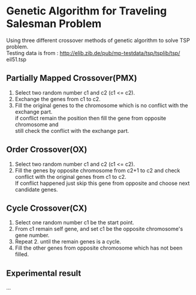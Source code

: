 # Genetic Algorithm for Traveling Salesman Problem
Using three different crossover methods of genetic algorithm to solve TSP problem.  
Testing data is from : http://elib.zib.de/pub/mp-testdata/tsp/tsplib/tsp/  
eil51.tsp

## Partially Mapped Crossover(PMX)
1. Select two random number c1 and c2 (c1 <= c2).
2. Exchange the genes from c1 to c2.
3. Fill the original genes to the chromosome which is no conflict with the exchange part.  
   if conflict remain the position then fill the gene from opposite chromosome and  
   still check the conflict with the exchange part.  

## Order Crossover(OX)
1. Select two random number c1 and c2 (c1 <= c2).
2. Fill the genes by opposite chromosome from c2+1 to c2 and check conflict with the original genes from c1 to c2.  
   If conflict happened just skip this gene from opposite  and choose next candidate genes.
   
## Cycle Crossover(CX)
1. Select one random number c1 be the start point.
2. From c1 remain self gene, and set c1 be the opposite chromosome's gene number.
3. Repeat 2. until the remain genes is a cycle.
4. Fill the other genes from opposite chromosome which has not been filled.

## Experimental result
... 